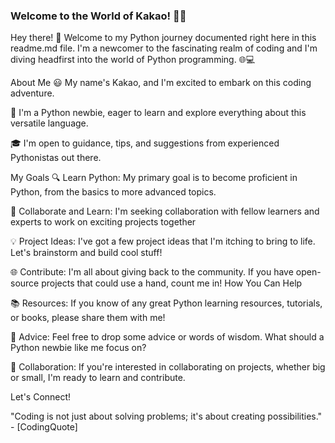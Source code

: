 ### Welcome to the World of Kakao! 🐍🚀
Hey there! 👋 Welcome to my Python journey documented right here in this readme.md file. I'm a newcomer to the fascinating realm of coding and I'm diving headfirst into the world of Python programming. 🌐💻




About Me
😃 My name's Kakao, and I'm excited to embark on this coding adventure.

🌱 I'm a Python newbie, eager to learn and explore everything about this versatile language.

🎓 I'm open to guidance, tips, and suggestions from experienced Pythonistas out there.

My Goals
🔍 Learn Python: My primary goal is to become proficient in Python, from the basics to more advanced topics.

🤝 Collaborate and Learn: I'm seeking collaboration with fellow learners and experts to work on exciting projects together

💡 Project Ideas: I've got a few project ideas that I'm itching to bring to life. Let's brainstorm and build cool stuff!

🌐 Contribute: I'm all about giving back to the community. If you have open-source projects that could use a hand, count me in!
How You Can Help

📚 Resources: If you know of any great Python learning resources, tutorials, or books, please share them with me!

🤔 Advice: Feel free to drop some advice or words of wisdom. What should a Python newbie like me focus on?

🤝 Collaboration: If you're interested in collaborating on projects, whether big or small, I'm ready to learn and contribute.

Let's Connect!

"Coding is not just about solving problems; it's about creating possibilities." - [CodingQuote]

